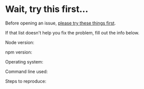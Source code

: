 # Wait, try this first...
Before opening an issue, [please try these things first](https://github.com/coryhouse/hhhhhsight-redux-starter#having-issues-try-these-things-first).

If that list doesn't help you fix the problem, fill out the info below.

Node version:

npm version:

Operating system:

Command line used:

Steps to reproduce:

